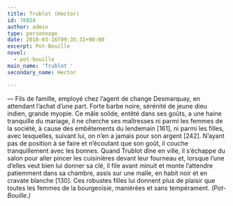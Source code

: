 ```yaml
---
title: Trublot (Hector)
id: 76024
author: admin
type: personnage
date: 2010-03-16T09:35:31+00:00
excerpt: Pot-Bouille
novel:
  - pot-bouille
main_name: 'Trublot '
secondary_name: Hector

---
```

— Fils de famille, employé chez l&rsquo;agent de change Desmarquay, en attendant l&rsquo;achat d&rsquo;une part. Forte barbe noire, sérénité de jeune dieu indien, grande myopie. Ce mâle solide, entêté dans ses goûts, a une haine tranquille du mariage, il ne cherche ses maîtresses ni parmi les femmes de la société, à cause des embêtements du lendemain [161], ni parmi les filles, avec lesquelles, suivant lui, on n&rsquo;en a jamais pour son argent [242]. N&rsquo;ayant pas de position à se faire et n&rsquo;écoutant que son goût, il couche tranquillement avec les bonnes. Quand Trublot dîne en ville, il s&rsquo;échappe du salon pour aller pincer les cuisinières devant leur fourneau et, lorsque l&rsquo;une d&rsquo;elles veut bien lui donner sa clé, il file avant minuit et monte l&rsquo;attendre patiemment dans sa chambre, assis sur une malle, en habit noir et en cravate blanche [130]. Ces robustes filles lui donnent plus de plaisir que toutes les femmes de la bourgeoisie, maniérées et sans tempérament. _(Pot-Bouille.)_